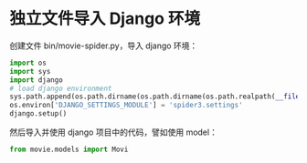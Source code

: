 <!-- toc -->
# 独立文件导入 Django 环境

创建文件 bin/movie-spider.py，导入 django 环境：

```python
import os
import sys
import django
# load django environment
sys.path.append(os.path.dirname(os.path.dirname(os.path.realpath(__file__))))
os.environ['DJANGO_SETTINGS_MODULE'] = 'spider3.settings'
django.setup()
```
然后导入并使用 django 项目中的代码，譬如使用 model：

```python
from movie.models import Movi
```
